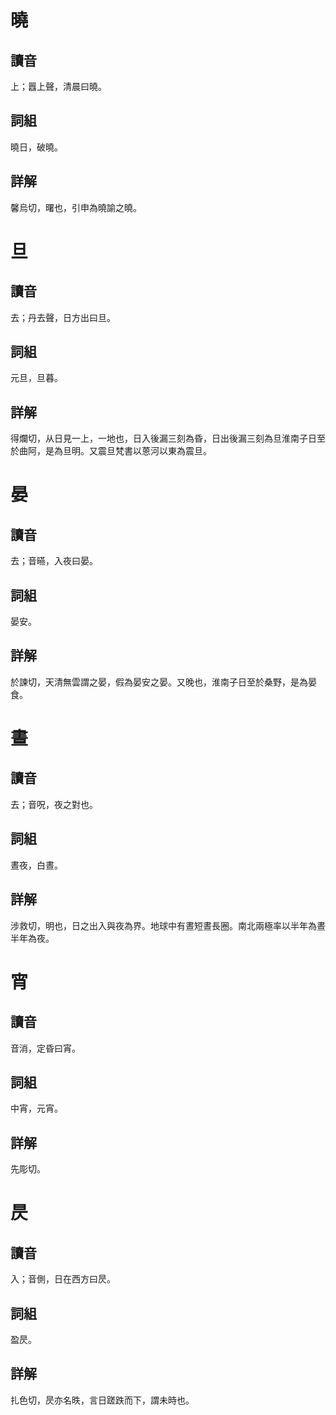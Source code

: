 # 曉

## 讀音
上；囂上聲，清晨曰曉。

## 詞組
曉日，破曉。

## 詳解
馨烏切，曙也，引申為曉諭之曉。

# 旦

## 讀音
去；丹去聲，日方出曰旦。

## 詞組
元旦，旦暮。

## 詳解
得爛切，从日見一上，一地也，日入後漏三刻為昏，日出後漏三刻為旦淮南子日至於曲阿，是為旦明。又震旦梵書以蒽河以東為震旦。

# 晏

## 讀音
去；音曣，入夜曰晏。

## 詞組
晏安。

## 詳解
於諫切，天清無雲謂之晏，假為晏安之晏。又晚也，淮南子日至於桑野，是為晏食。

# 晝

## 讀音
去；音呪，夜之對也。

## 詞組
晝夜，白晝。

## 詳解
涉救切，明也，日之出入與夜為界。地球中有晝短晝長圈。南北兩極率以半年為晝半年為夜。

# 宵

## 讀音
音消，定昏曰宵。

## 詞組
中宵，元宵。

## 詳解
先彫切。

# 昃

## 讀音
入；音側，日在西方曰昃。

## 詞組
盈昃。

## 詳解
扎色切，昃亦名昳，言日蹉跌而下，謂未時也。

